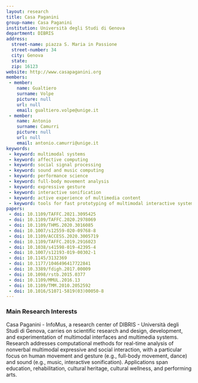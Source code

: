 ```yaml
---
layout: research
title: Casa Paganini
group-name: Casa Paganini
institution: Università degli Studi di Genova
department: DIBRIS
address: 
  street-name: piazza S. Maria in Passione
  street-number: 34
  city: Genova
  state: 
  zip: 16123
website: http://www.casapaganini.org
members: 
 - member: 
    name: Gualtiero
    surname: Volpe
    picture: null
    url: null
    email: gualtiero.volpe@unige.it
 - member: 
    name: Antonio
    surname: Camurri
    picture: null
    url: null
    email: antonio.camurri@unige.it
keywords: 
 - keyword: multimodal systems
 - keyword: affective computing
 - keyword: social signal processing
 - keyword: sound and music computing
 - keyword: performance science
 - keyword: full-body movement analysis
 - keyword: expressive gesture
 - keyword: interactive sonification
 - keyword: active experience of multimedia content
 - keyword: tools for fast prototyping of multimodal interactive systems
papers:
 - doi: 10.1109/TAFFC.2021.3095425
 - doi: 10.1109/TAFFC.2020.2978069
 - doi: 10.1109/THMS.2020.3016085
 - doi: 10.1007/s12559-020-09768-8
 - doi: 10.1109/ACCESS.2020.3005719
 - doi: 10.1109/TAFFC.2019.2916023
 - doi: 10.1038/s41598-019-42395-4
 - doi: 10.1007/s12193-019-00302-1
 - doi: 10.1145/3132369
 - doi: 10.1177/1046496417722841 
 - doi: 10.3389/fdigh.2017.00009
 - doi: 10.1098/rstb.2015.0377
 - doi: 10.1109/MMUL.2016.13
 - doi: 10.1109/TMM.2010.2052592
 - doi: 10.1016/S1071-5819(03)00050-8
---
```



### Main Research Interests
Casa Paganini - InfoMus, a research center of DIBRIS - Università degli Studi di Genova, carries on scientific research and design, development, and experimentation of multimodal interfaces and multimedia systems. Research addresses computational methods for real-time analysis of nonverbal multimodal expressive and social interaction, with a particular focus on human movement and gesture (e.g., full-body movement, dance) and sound (e.g., music, interactive sonification). Applications span education, rehabilitation, cultural heritage, cultural wellness, and performing arts.

